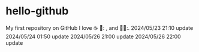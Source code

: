 # hello-github
My first repository on GitHub
I love :coffee: 🍝: , and 🏃‍♂️:.
2024/05/23 21:10 update 
2024/05/24 01:50 update
2024/05/26 21:00 update 
2024/05/26 22:00 update
